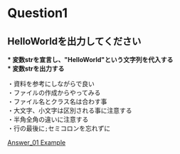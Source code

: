 # Question1

## HelloWorldを出力してください

__* 変数strを宣言し、"HelloWorld"という文字列を代入する__  
__* 変数strを出力する__

・資料を参考にしながらで良い  
・ファイルの作成からやってみる  
・ファイル名とクラス名は合わす事  
・大文字、小文字は区別される事に注意する  
・半角全角の違いに注意する  
・行の最後に`;`セミコロンを忘れずに

[Answer_01 Example](https://github.com/ktsuru-cw/Java_training/blob/master/Answer/answer_01.md)
